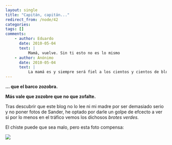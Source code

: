 ```yaml
---
layout: single
title: "Capitán, capitán..."
redirect_from: /node/42
categories:
tags: []
comments: 
    - author: Eduardo
      date: 2010-05-04
      text: |
          Mamá, vuelve. Sin ti esto no es lo mismo  
    - author: Anónimo
      date: 2010-05-04
      text: |
          La mamá es y siempre será fiel a los cientos y cientos de blogs que te hagas.... no tengas duda!! pero si además le pones una foto del Sander difundirá esta página a abuelos, tios, tias, amigos, amigas... en un momento te has ganado a la mejor publicista que puedas tener!!  
---
```

**... que el barco zozobra.**

**Más vale que zozobre que no que zofalte.**

**<span style="font-weight: normal;">Tras descubrir que este blog no lo lee ni mi madre por ser demasiado serio y no poner fotos de Sander, he optado por darle un golpe de efcecto a ver si por lo menos en el tráfico vemos los dichosos _brotes verdes._</span>**

**<span style="font-weight: normal;">El chiste puede que sea malo, pero esta foto compensa:</span>**

**<span style="font-weight: normal;">![](/images/posts/2010-05-04-capitan-capitan/P1040970.JPG)</span>**
